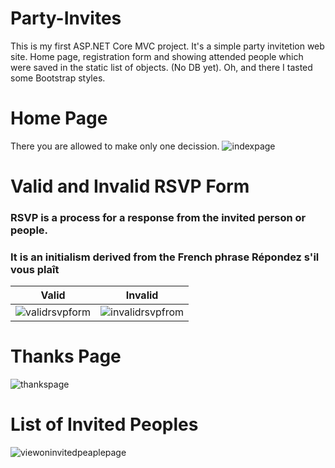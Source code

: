 # Party-Invites
This is my first ASP.NET Core MVC project. It's a simple party invitetion web site. Home page, registration form and showing attended people which were saved in the static list of objects. (No DB yet). Oh, and there I tasted some Bootstrap styles.

# Home Page
There you are allowed to make only one decission.
![indexpage](https://user-images.githubusercontent.com/24496601/37935575-b4362430-315a-11e8-9da1-e799af286059.png)

# Valid and Invalid RSVP Form
### RSVP is a process for a response from the invited person or people. 
### It is an initialism derived from the French phrase Répondez s'il vous plaît
| Valid | Invalid |
|-------|---------|
|![validrsvpform](https://user-images.githubusercontent.com/24496601/37935766-71f0180a-315b-11e8-9ca4-2ec08a868387.png)|![invalidrsvpfrom](https://user-images.githubusercontent.com/24496601/37935764-6e668610-315b-11e8-80af-031ce81c99d9.png)|

# Thanks Page
![thankspage](https://user-images.githubusercontent.com/24496601/37935771-759be984-315b-11e8-899d-3ec4257df9e6.png)

# List of Invited Peoples
![viewoninvitedpeaplepage](https://user-images.githubusercontent.com/24496601/37935773-780fdbc6-315b-11e8-8117-d38b37993e44.png)

